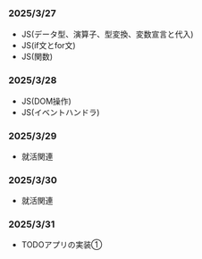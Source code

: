 ### 2025/3/27　
- JS(データ型、演算子、型変換、変数宣言と代入)
- JS(if文とfor文)
- JS(関数)

### 2025/3/28
- JS(DOM操作)
- JS(イベントハンドラ)

### 2025/3/29
- 就活関連

### 2025/3/30
- 就活関連

### 2025/3/31
- TODOアプリの実装①
